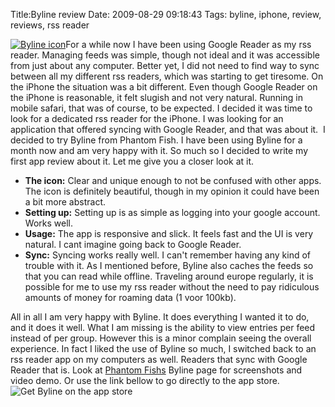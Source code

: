Title:Byline review
Date: 2009-08-29 09:18:43
Tags: byline, iphone, review, reviews, rss reader

[![Byline icon](/static/images/bylineicon.png)](http://www.phantomfish.com/byline.html)For a while now I have been
using Google Reader as my rss reader. Managing feeds was simple, though not
ideal and it was accessible from just about any computer. Better yet, I did
not need to find way to sync between all my different rss readers, which was
starting to get tiresome. On the iPhone the situation was a bit different.
Even though Google Reader on the iPhone is reasonable, it felt slugish and not
very natural. Running in mobile safari, that was of course, to be expected. I
decided it was time to look for a dedicated rss reader for the iPhone. I was
looking for an application that offered syncing with Google Reader, and that
was about it.  I decided to try Byline from Phantom Fish. I have been using
Byline for a month now and am very happy with it. So much so I decided to
write my first app review about it. Let me give you a closer look at it.

  * **The icon:** Clear and unique enough to not be confused with other apps. The icon is definitely beautiful, though in my opinion it could have been a bit more abstract.
  * **Setting up:** Setting up is as simple as logging into your google account. Works well.
  * **Usage:** The app is responsive and slick. It feels fast and the UI is very natural. I cant imagine going back to Google Reader.
  * **Sync:** Syncing works really well. I can't remember having any kind of trouble with it.
As I mentioned before, Byline also caches the feeds so that you can read while
offline. Traveling around europe regularly, it is possible for me to use my
rss reader without the need to pay ridiculous amounts of money for roaming
data (1 voor 100kb).

All in all I am very happy with Byline. It does everything I wanted it to do,
and it does it well. What I am missing is the ability to view entries per feed
instead of per group. However this is a minor complain seeing the overall
experience. In fact I liked the use of Byline so much, I switched back to an
rss reader app on my computers as well. Readers that sync with Google Reader
that is. Look at [Phantom Fishs](http://www.phantomfish.com/byline.html)
Byline page for screenshots and video demo. Or use the link bellow to go
directly to the app store. ![Get Byline on the app
store](/static/images/appstore.png)

